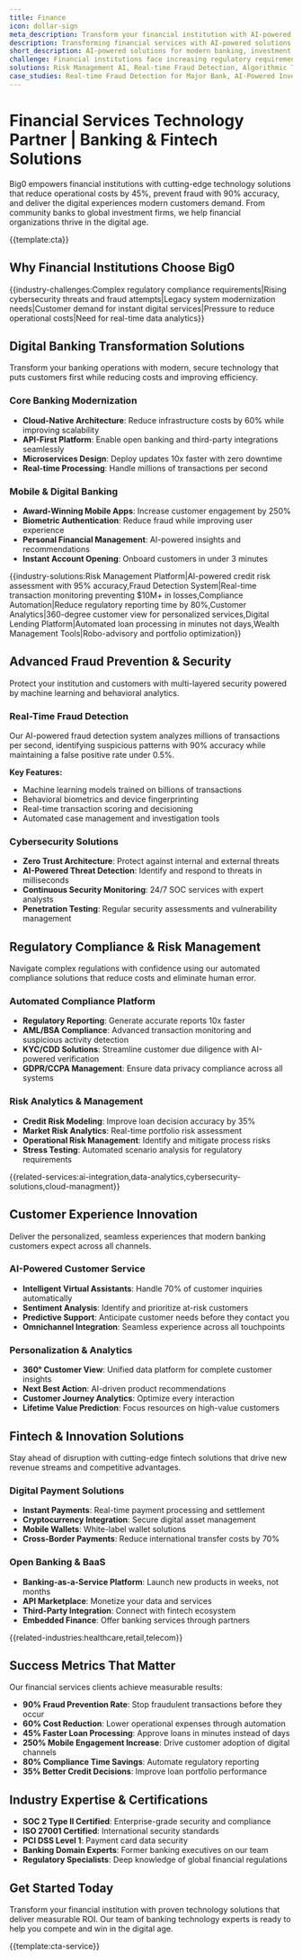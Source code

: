 ```yaml
---
title: Finance
icon: dollar-sign
meta_description: Transform your financial institution with AI-powered solutions. Reduce fraud by 90%, automate compliance, and deliver exceptional digital banking experiences.
description: Transforming financial services with AI-powered solutions for risk management, fraud detection, and customer experience enhancement
short_description: AI-powered solutions for modern banking, investment, and fintech companies to enhance security, compliance, and customer experience
challenge: Financial institutions face increasing regulatory requirements, sophisticated cyber threats, and rising customer expectations for instant, personalized services while maintaining security and compliance
solutions: Risk Management AI, Real-time Fraud Detection, Algorithmic Trading, Customer Analytics, Regulatory Compliance Automation, Credit Scoring Models
case_studies: Real-time Fraud Detection for Major Bank, AI-Powered Investment Platform, Automated Compliance Reporting System
---
```


# Financial Services Technology Partner | Banking & Fintech Solutions

Big0 empowers financial institutions with cutting-edge technology solutions that reduce operational costs by 45%, prevent fraud with 90% accuracy, and deliver the digital experiences modern customers demand. From community banks to global investment firms, we help financial organizations thrive in the digital age.

{{template:cta}}

## Why Financial Institutions Choose Big0

{{industry-challenges:Complex regulatory compliance requirements|Rising cybersecurity threats and fraud attempts|Legacy system modernization needs|Customer demand for instant digital services|Pressure to reduce operational costs|Need for real-time data analytics}}

## Digital Banking Transformation Solutions

Transform your banking operations with modern, secure technology that puts customers first while reducing costs and improving efficiency.

### Core Banking Modernization

- **Cloud-Native Architecture**: Reduce infrastructure costs by 60% while improving scalability
- **API-First Platform**: Enable open banking and third-party integrations seamlessly
- **Microservices Design**: Deploy updates 10x faster with zero downtime
- **Real-time Processing**: Handle millions of transactions per second

### Mobile & Digital Banking

- **Award-Winning Mobile Apps**: Increase customer engagement by 250%
- **Biometric Authentication**: Reduce fraud while improving user experience
- **Personal Financial Management**: AI-powered insights and recommendations
- **Instant Account Opening**: Onboard customers in under 3 minutes

{{industry-solutions:Risk Management Platform|AI-powered credit risk assessment with 95% accuracy,Fraud Detection System|Real-time transaction monitoring preventing $10M+ in losses,Compliance Automation|Reduce regulatory reporting time by 80%,Customer Analytics|360-degree customer view for personalized services,Digital Lending Platform|Automated loan processing in minutes not days,Wealth Management Tools|Robo-advisory and portfolio optimization}}

## Advanced Fraud Prevention & Security

Protect your institution and customers with multi-layered security powered by machine learning and behavioral analytics.

### Real-Time Fraud Detection

Our AI-powered fraud detection system analyzes millions of transactions per second, identifying suspicious patterns with 90% accuracy while maintaining a false positive rate under 0.5%.

**Key Features:**

- Machine learning models trained on billions of transactions
- Behavioral biometrics and device fingerprinting
- Real-time transaction scoring and decisioning
- Automated case management and investigation tools

### Cybersecurity Solutions

- **Zero Trust Architecture**: Protect against internal and external threats
- **AI-Powered Threat Detection**: Identify and respond to threats in milliseconds
- **Continuous Security Monitoring**: 24/7 SOC services with expert analysts
- **Penetration Testing**: Regular security assessments and vulnerability management

## Regulatory Compliance & Risk Management

Navigate complex regulations with confidence using our automated compliance solutions that reduce costs and eliminate human error.

### Automated Compliance Platform

- **Regulatory Reporting**: Generate accurate reports 10x faster
- **AML/BSA Compliance**: Advanced transaction monitoring and suspicious activity detection
- **KYC/CDD Solutions**: Streamline customer due diligence with AI-powered verification
- **GDPR/CCPA Management**: Ensure data privacy compliance across all systems

### Risk Analytics & Management

- **Credit Risk Modeling**: Improve loan decision accuracy by 35%
- **Market Risk Analytics**: Real-time portfolio risk assessment
- **Operational Risk Management**: Identify and mitigate process risks
- **Stress Testing**: Automated scenario analysis for regulatory requirements

{{related-services:ai-integration,data-analytics,cybersecurity-solutions,cloud-managment}}

## Customer Experience Innovation

Deliver the personalized, seamless experiences that modern banking customers expect across all channels.

### AI-Powered Customer Service

- **Intelligent Virtual Assistants**: Handle 70% of customer inquiries automatically
- **Sentiment Analysis**: Identify and prioritize at-risk customers
- **Predictive Support**: Anticipate customer needs before they contact you
- **Omnichannel Integration**: Seamless experience across all touchpoints

### Personalization & Analytics

- **360° Customer View**: Unified data platform for complete customer insights
- **Next Best Action**: AI-driven product recommendations
- **Customer Journey Analytics**: Optimize every interaction
- **Lifetime Value Prediction**: Focus resources on high-value customers

## Fintech & Innovation Solutions

Stay ahead of disruption with cutting-edge fintech solutions that drive new revenue streams and competitive advantages.

### Digital Payment Solutions

- **Instant Payments**: Real-time payment processing and settlement
- **Cryptocurrency Integration**: Secure digital asset management
- **Mobile Wallets**: White-label wallet solutions
- **Cross-Border Payments**: Reduce international transfer costs by 70%

### Open Banking & BaaS

- **Banking-as-a-Service Platform**: Launch new products in weeks, not months
- **API Marketplace**: Monetize your data and services
- **Third-Party Integration**: Connect with fintech ecosystem
- **Embedded Finance**: Offer banking services through partners

{{related-industries:healthcare,retail,telecom}}

## Success Metrics That Matter

Our financial services clients achieve measurable results:

- **90% Fraud Prevention Rate**: Stop fraudulent transactions before they occur
- **60% Cost Reduction**: Lower operational expenses through automation
- **45% Faster Loan Processing**: Approve loans in minutes instead of days
- **250% Mobile Engagement Increase**: Drive customer adoption of digital channels
- **80% Compliance Time Savings**: Automate regulatory reporting
- **35% Better Credit Decisions**: Improve loan portfolio performance

## Industry Expertise & Certifications

- **SOC 2 Type II Certified**: Enterprise-grade security and compliance
- **ISO 27001 Certified**: International security standards
- **PCI DSS Level 1**: Payment card data security
- **Banking Domain Experts**: Former banking executives on our team
- **Regulatory Specialists**: Deep knowledge of global financial regulations

## Get Started Today

Transform your financial institution with proven technology solutions that deliver measurable ROI. Our team of banking technology experts is ready to help you compete and win in the digital age.

{{template:cta-service}}
